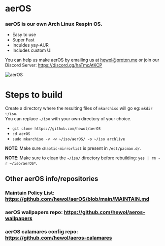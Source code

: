 # aerOS
### aerOS is our own Arch Linux Respin OS.
* Easy to use
* Super Fast
* Inculdes yay-AUR 
* Includes custom UI

You can help us make aerOS by emailing us at hewol@proton.me or join our Discord Server: https://discord.gg/haTmcAtKCP

![aerOS](https://hewol.github.io/assets/img/aeros-pic.png)

# Steps to build

Create a directory where the resulting files of `mkarchiso` will go eg: `mkdir ~/iso`.<br>
You can replace `~/iso` with your own directory of your choice.

- `git clone https://github.com/hewol/aerOS`
- `cd aerOS`
- `sudo mkarchiso -v -w ~/iso/aerOS/ -o ~/iso archlive`

**NOTE**: Make sure `chaotic-mirrorlist` is present in `/ect/pacman.d/`.

**NOTE**: Make sure to clean the `~/iso/` directory before rebuilding: `yes | rm -r ~/iso/aerOS*`.

## Other aerOS info/repositories

### Maintain Policy List: https://github.com/hewol/aerOS/blob/main/MAINTAIN.md
### aerOS wallpapers repo: https://github.com/hewol/aeros-wallpapers
### aerOS calamares config repo: https://github.com/hewol/aeros-calamares

